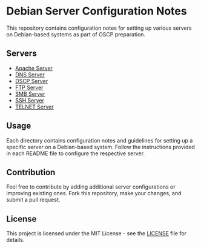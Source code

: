 # Debian Server Configuration Notes

This repository contains configuration notes for setting up various servers on Debian-based systems as part of OSCP preparation.

## Servers

- [Apache Server](Apache%20Server/README.md)
- [DNS Server](DNS%20Server/README.md)
- [DSCP Server](DSCP%20Server/README.md)
- [FTP Server](FTP%20Server/README.md)
- [SMB Server](SMB%20Server/README.md)
- [SSH Server](SSH%20Server/README.md)
- [TELNET Server](TELNET%20Server/README.md)

## Usage

Each directory contains configuration notes and guidelines for setting up a specific server on a Debian-based system. Follow the instructions provided in each README file to configure the respective server.

## Contribution

Feel free to contribute by adding additional server configurations or improving existing ones. Fork this repository, make your changes, and submit a pull request.

## License

This project is licensed under the MIT License - see the [LICENSE](LICENSE) file for details.

